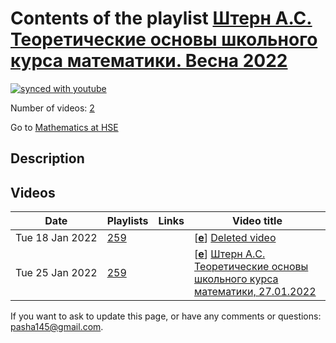# Contents of the playlist [Штерн А.С. Теоретические основы школьного курса математики.  Весна 2022](https://www.youtube.com/playlist?list=PLq3E5oubNNoCxVDqzZJ6QYwRDy3e6w9Dc)

[![synced with youtube](https://img.shields.io/github/last-commit/mathphysschool/mathphysschool.github.io/autoupdate1?label=synced%20with%20youtube)](https://github.com/mathphysschool/mathphysschool.github.io/commits/autoupdate1)

Number of videos: [2](#videos)

Go to [Mathematics at HSE](../README.md)

## Description



## Videos

|Date|Playlists|Links|Video title|
|---|---|---|---|
| Tue&nbsp;18&nbsp;Jan&nbsp;2022 | [259](../playlists/259 "Штерн А.С. Теоретические основы школьного курса математики.  Весна 2022") |  | [[**e**](https://studio.youtube.com/video/nQcRidXnOC0/edit "Edit")] [Deleted video](https://www.youtube.com/watch?v=nQcRidXnOC0&list=PLq3E5oubNNoCxVDqzZJ6QYwRDy3e6w9Dc "This video is unavailable.") |
| Tue&nbsp;25&nbsp;Jan&nbsp;2022 | [259](../playlists/259 "Штерн А.С. Теоретические основы школьного курса математики.  Весна 2022") |  | [[**e**](https://studio.youtube.com/video/GcUGIvnGAyI/edit "Edit")] [Штерн А.С. Теоретические основы школьного курса математики, 27.01.2022](https://www.youtube.com/watch?v=GcUGIvnGAyI&list=PLq3E5oubNNoCxVDqzZJ6QYwRDy3e6w9Dc) |


 If you want to ask to update this page, or have any comments or questions: <pasha145@gmail.com>.